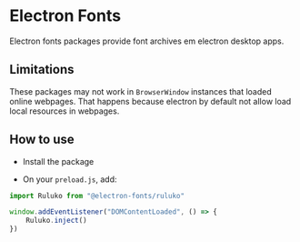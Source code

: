 # Electron Fonts

Electron fonts packages provide font archives em electron desktop apps.

## Limitations

These packages may not work in `BrowserWindow` instances that loaded online webpages. That happens because electron by default not allow load local resources in webpages.

## How to use

* Install the package

* On your `preload.js`, add:

```ts
import Ruluko from "@electron-fonts/ruluko"

window.addEventListener("DOMContentLoaded", () => {
    Ruluko.inject()
})
```